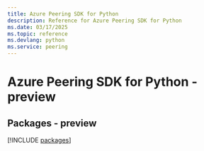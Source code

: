 ```yaml
---
title: Azure Peering SDK for Python
description: Reference for Azure Peering SDK for Python
ms.date: 03/17/2025
ms.topic: reference
ms.devlang: python
ms.service: peering
---
```

# Azure Peering SDK for Python - preview
## Packages - preview
[!INCLUDE [packages](peering-index.md)]